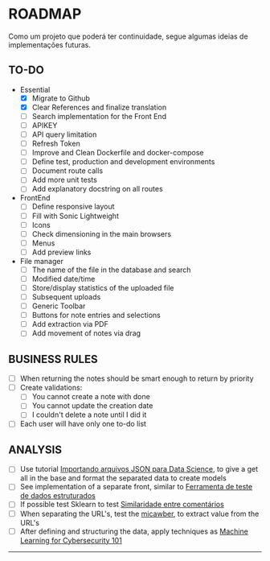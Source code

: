 # ROADMAP

Como um projeto que poderá ter continuidade, segue algumas ideias de implementações futuras.

## TO-DO

- Essential
  - [x] Migrate to Github
  - [x] Clear References and finalize translation
  - [ ] Search implementation for the Front End
  - [ ] APIKEY
  - [ ] API query limitation
  - [ ] Refresh Token
  - [ ] Improve and Clean Dockerfile and docker-compose
  - [ ] Define test, production and development environments
  - [ ] Document route calls
  - [ ] Add more unit tests
  - [ ] Add explanatory docstring on all routes
- FrontEnd
  - [ ] Define responsive layout
  - [ ] Fill with Sonic Lightweight
  - [ ] Icons
  - [ ] Check dimensioning in the main browsers
  - [ ] Menus
  - [ ] Add preview links
- File manager
  - [ ] The name of the file in the database and search
  - [ ] Modified date/time
  - [ ] Store/display statistics of the uploaded file
  - [ ] Subsequent uploads
  - [ ] Generic Toolbar
  - [ ] Buttons for note entries and selections
  - [ ] Add extraction via PDF
  - [ ] Add movement of notes via drag

## BUSINESS RULES

- [ ] When returning the notes should be smart enough to return by priority
- [ ] Create validations:
  - [ ] You cannot create a note with done
  - [ ] You cannot update the creation date
  - [ ] I couldn't delete a note until I did it
- [ ] Each user will have only one to-do list

## ANALYSIS

- [ ] Use tutorial [Importando arquivos JSON para Data Science](https://towardsdatascience.com/lots-of-json-29873d3abfdf), to give a get all in the base and format the separated data to create models
- [ ] See implementation of a separate front, similar to [Ferramenta de teste de dados estruturados](https://search.google.com/structured-data/testing-tool)
- [ ] If possible test Sklearn to test [Similaridade entre comentários](https://medium.com/@octaviofisica/similaridade-entre-coment%C3%A1rios-20d1812b6dc4)
- [ ] When separating the URL's, test the [micawber](https://github.com/coleifer/micawber), 
to extract value from the URL's
- [ ] After defining and structuring the data, apply techniques as [Machine Learning for Cybersecurity 101](https://towardsdatascience.com/machine-learning-for-cybersecurity-101-7822b802790b)

***
